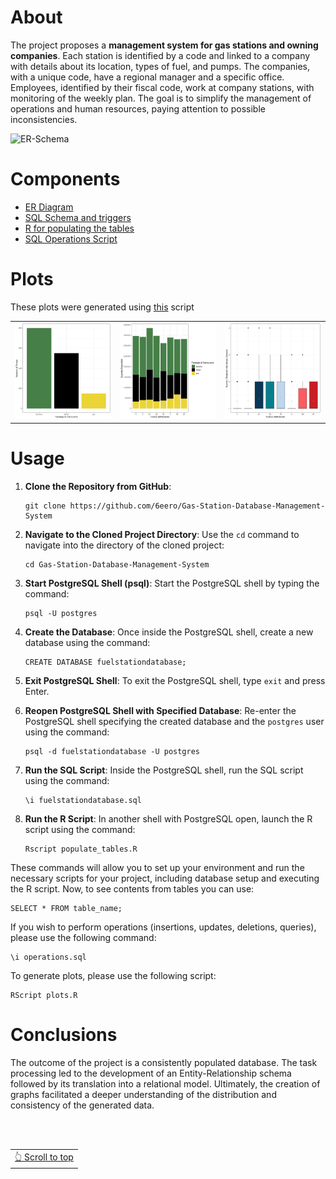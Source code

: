 # About
The project proposes a **management system for gas stations and owning companies**. Each station is identified by a code and linked to a company with details about its location, types of fuel, and pumps. The companies, with a unique code, have a regional manager and a specific office. Employees, identified by their fiscal code, work at company stations, with monitoring of the weekly plan. The goal is to simplify the management of operations and human resources, paying attention to possible inconsistencies.

![ER-Schema](https://github.com/6eero/Gas-Station-Database-Management-System/assets/114809573/f9ddb4f8-bb0c-44c7-b06d-1e32a3d18829)

# Components
- [ER Diagram](https://github.com/6eero/Gas-Station-Database-Management-System/blob/main/ER-Schema.png)
- [SQL Schema and triggers](https://github.com/6eero/Gas-Station-Database-Management-System/blob/main/fuelstationdatabase.sql)
- [R for populating the tables](https://github.com/6eero/Gas-Station-Database-Management-System/blob/main/populate_tables.R)
- [SQL Operations Script](https://github.com/6eero/Gas-Station-Database-Management-System/blob/main/operazioni.sql)

# Plots
These plots were generated using [this](https://github.com/6eero/Gas-Station-Database-Management-System/blob/main/grafici.R) script
<table>
  <tr>
    <td><img src="https://github.com/6eero/Gas-Station-Database-Management-System/blob/main/Plots/grafico1.jpeg"></td>
    <td><img src="https://github.com/6eero/Gas-Station-Database-Management-System/blob/main/Plots/grafico2.jpeg"></td>
    <td><img src="https://github.com/6eero/Gas-Station-Database-Management-System/blob/main/Plots/grafico3.jpeg"></td>
  </tr>
</table>

# Usage
1. **Clone the Repository from GitHub**:
   ```
   git clone https://github.com/6eero/Gas-Station-Database-Management-System
   ```

2. **Navigate to the Cloned Project Directory**:
   Use the `cd` command to navigate into the directory of the cloned project:
   ```
   cd Gas-Station-Database-Management-System
   ```

3. **Start PostgreSQL Shell (psql)**:
   Start the PostgreSQL shell by typing the command:
   ```
   psql -U postgres
   ```

5. **Create the Database**:
   Once inside the PostgreSQL shell, create a new database using the command:
   ```
   CREATE DATABASE fuelstationdatabase;
   ```

6. **Exit PostgreSQL Shell**:
   To exit the PostgreSQL shell, type `exit` and press Enter.

7. **Reopen PostgreSQL Shell with Specified Database**:
   Re-enter the PostgreSQL shell specifying the created database and the `postgres` user using the command:
   ```
   psql -d fuelstationdatabase -U postgres
   ```

8. **Run the SQL Script**:
   Inside the PostgreSQL shell, run the SQL script using the command:
   ```
   \i fuelstationdatabase.sql
   ```

9. **Run the R Script**:
   In another shell with PostgreSQL open, launch the R script using the command:
   ```
   Rscript populate_tables.R
   ```

These commands will allow you to set up your environment and run the necessary scripts for your project, including database setup and executing the R script. Now, to see contents from tables you can use:
```
SELECT * FROM table_name;
```

If you wish to perform operations (insertions, updates, deletions, queries), please use the following command:
```
\i operations.sql
```

To generate plots, please use the following script:
```
RScript plots.R
```

# Conclusions
The outcome of the project is a consistently populated database. The task processing led to the development of an Entity-Relationship schema followed by its translation into a relational model. Ultimately, the creation of graphs facilitated a deeper understanding of the distribution and consistency of the generated data.

<br>
<br>
<div align="right">
<table><td> 
<a href="#start-of-content">👆 Scroll to top</a>
</td></table> 
</div>

